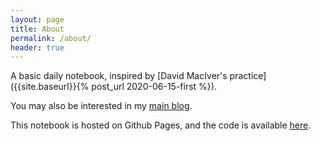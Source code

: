 ```yaml
---
layout: page
title: About
permalink: /about/
header: true
---
```


A basic daily notebook, inspired by [David MacIver's practice]({{site.baseurl}}{% post_url 2020-06-15-first %}).

You may also be interested in my [main blog](https://www.louispotok.com).

This notebook is hosted on Github Pages, and the code is available [here](https://github.com/louispotok/notebook).
